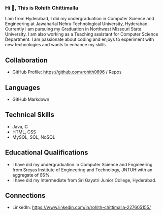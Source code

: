 ### Hi 👋, This is Rohith Chittimalla

I am from Hyderabad, I did my undergraduation in Computer Science and Engineering at Jawaharlal Nehru Technological University, Hyderabad. Currently I am pursuing my Graduation in Northwest Missouri State University. I am also working as a Teaching assistant for Computer Science Department. I am passionate about coding and enjoys to experiment with new technologies and wants to enhance my skills.

## Collaboration

- GitHub Profile: https://github.com/rohith0696 / Repos

## Languages

- GitHub Markdown

## Technical Skills

- Java, C
- HTML, CSS
- MySQL, SQL, NoSQL

## Educational Qualifications

- I have did my undergraduation in Computer Science and Engineering from Sreyas Institute of Engineering and Technology, JNTUH with an aggregate of 66%.
- I have did my Intermediate from Sri Gayatri Junior College, Hyderabad.

## Connections

- LinkedIn: https://www.linkedin.com/in/rohith-chittimalla-227605155/



<!--
**rohith0696/rohith0696** is a ✨ _special_ ✨ repository because its `README.md` (this file) appears on your GitHub profile.

Here are some ideas to get you started:

- 🔭 I’m currently working on ...
- 🌱 I’m currently learning ...
- 👯 I’m looking to collaborate on ...
- 🤔 I’m looking for help with ...
- 💬 Ask me about ...
- 📫 How to reach me: ...
- 😄 Pronouns: ...
- ⚡ Fun fact: ...
-->
